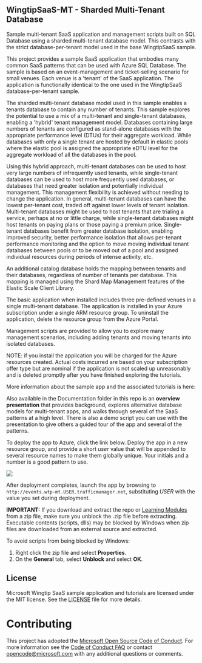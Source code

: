 ## WingtipSaaS-MT - Sharded Multi-Tenant Database
Sample multi-tenant SaaS application and management scripts built on SQL Database using a sharded multi-tenant database model. This contrasts with the strict database-per-tenant model used in the base WingtipSaaS sample. 

This project provides a sample SaaS application that embodies many common SaaS patterns that can be used with Azure SQL Database.  The sample is based on an event-management and ticket-selling scenario for small venues.  Each venue is a 'tenant' of the SaaS application. The application is functionally identical to the one used in the WingtipSaaS database-per-tenant sample.  

The sharded multi-tenant database model used in this sample enables a tenants database to contain any number of tenants.  This sample explores the potential to use a mix of a multi-tenant and single-tenant databases, enabling a 'hybrid' tenant management model.  Databases containing large numbers of tenants are configured as stand-alone databases with the appropriate performance level (DTUs) for their aggregate workload.  While databases with only a single tenant are hosted by default in elastic pools where the elastic pool is assigned the appropriate eDTU level for the aggregate workload of all the databases in the pool. 

Using this hybrid approach, multi-tenant databases can be used to host very large numbers of infrequently used tenants, while single-tenant databases can  be used to host more frequently used databases, or databases that need greater isolation and potentially individual management.  This management flexibility is achieved without needing to change the application.  In general, multi-tenant databases can have the lowest per-tenant cost, traded off against lower levels of tenant isolation.  Multi-tenant databases might be used to host tenants that are trialing a service, perhaps at no or little charge, while single-tenant databases might host tenants on paying plans or those paying a premium price.  Single-tenant databases benefit from greater database isolation, enabling improved security, better performance isolation that allows per-tenant performance monitoring and the option to move moving individual tenant databases between pools or to be moved out of a pool and assigned individual resources during periods of intense activity, etc.    

An additional catalog database holds the mapping between tenants and their databases, regardless of number of tenants per database.  This mapping is managed using the Shard Map Management features of the Elastic Scale Client Library.  

The basic application when installed includes three pre-defined venues in a single multi-tenant database.  The application is installed in your Azure subscription under a single ARM resource group.  To uninstall the application, delete the resource group from the Azure Portal. 

Management scripts are provided to allow you to explore many management scenarios, including adding tenants and moving tenants into isolated databases.  

NOTE: if you install the application you will be charged for the Azure resources created.  Actual costs incurred are based on your subscription offer type but are nominal if the application is not scaled up unreasonably and is deleted promptly after you have finished exploring the tutorials.

More information about the sample app and the associated tutorials is here: <TBD> 

Also available in the Documentation folder in this repo is an **overview presentation** that provides background, explores alternative database models for multi-tenant apps, and walks through several of the SaaS patterns at a high level. There is also a demo script you can use with the presentation to give others a guided tour of the app and several of the patterns.

To deploy the app to Azure, click the link below.  Deploy the app in a new resource group, and provide a short *user* value that will be appended to several resource names to make them globally unique.  Your initials and a number is a good pattern to use.


<a href="http://aka.ms/deploywtp-mtapp" target="_blank">
    <img src="http://azuredeploy.net/deploybutton.png"/>
</a>


After deployment completes, launch the app by browsing to ```http://events.wtp-mt.USER.trafficmanager.net```, substituting *USER* with the value you set during deployment. 

**IMPORTANT:** If you download and extract the repo or [Learning Modules](https://github.com/Microsoft/WingtipSaaS-MT/tree/master/Learning%20Modules) from a zip file, make sure you unblock the .zip file before extracting. Executable contents (scripts, dlls) may be blocked by Windows when zip files are downloaded from an external source and extracted.

To avoid scripts from being blocked by Windows:

1. Right click the zip file and select **Properties**.
1. On the **General** tab, select **Unblock** and select **OK**.


## License
Microsoft Wingtip SaaS sample application and tutorials are licensed under the MIT license. See the [LICENSE](https://github.com/Microsoft/WingtipSaaS-MT/blob/master/license) file for more details.

# Contributing

This project has adopted the [Microsoft Open Source Code of Conduct](https://opensource.microsoft.com/codeofconduct/). For more information see the [Code of Conduct FAQ](https://opensource.microsoft.com/codeofconduct/faq/) or contact [opencode@microsoft.com](mailto:opencode@microsoft.com) with any additional questions or comments.
